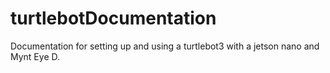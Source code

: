 # turtlebotDocumentation
Documentation for setting up and using a turtlebot3 with a jetson nano and Mynt Eye D.
